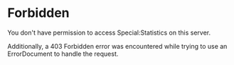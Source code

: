 # Forbidden

You don't have permission to access Special:Statistics on this server.

Additionally, a 403 Forbidden error was encountered while trying to use an ErrorDocument to handle the request.
